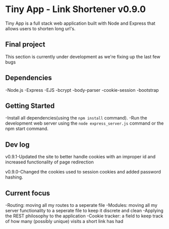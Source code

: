 # Tiny App - Link Shortener v0.9.0

Tiny App is a full stack web application built with Node and Express that allows users to shorten long url's.

## Final project

This section is currently under development as we're fixing up the last few bugs

## Dependencies

-Node.js
-Express
-EJS
-bcrypt
-body-parser
-cookie-session
-bootstrap

## Getting Started

-Install all dependencies(using the `npm install` command).
-Run the development web server using the `node express_server.js` command or the npm start command.

## Dev log

v0.9.1-Updated the site to better handle cookies with an improper id and increased functionality of page redirection

v0.9.0-Changed the cookies used to session cookies and added password hashing.

## Current focus

-Routing: moving all my routes to a seperate file
-Modules: moving all my server functionality to a seperate file to keep it discrete and clean
-Applying the REST philosophy to the application
-Cookie tracker: a field to keep track of how many (possibly unique) visits a short link has had